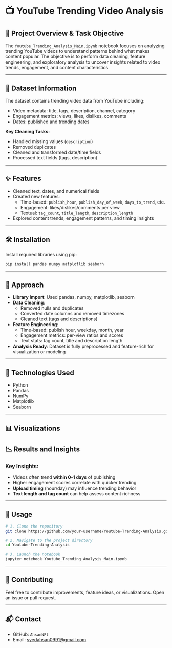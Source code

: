
# 📺 YouTube Trending Video Analysis

## 📌 Project Overview & Task Objective

The `Youtube_Trending_Analysis_Main.ipynb` notebook focuses on analyzing trending YouTube videos to understand patterns behind what makes content popular. The objective is to perform data cleaning, feature engineering, and exploratory analysis to uncover insights related to video trends, engagement, and content characteristics.

---

## 📂 Dataset Information

The dataset contains trending video data from YouTube including:
- Video metadata: title, tags, description, channel, category
- Engagement metrics: views, likes, dislikes, comments
- Dates: published and trending dates

**Key Cleaning Tasks:**
- Handled missing values (`description`)
- Removed duplicates
- Cleaned and transformed date/time fields
- Processed text fields (tags, description)

---

## ✨ Features

- Cleaned text, dates, and numerical fields
- Created new features:
  - Time-based: `publish_hour`, `publish_day_of_week`, `days_to_trend`, etc.
  - Engagement: likes/dislikes/comments per view
  - Textual: `tag_count`, `title_length`, `description_length`
- Explored content trends, engagement patterns, and timing insights

---

## 🛠️ Installation

Install required libraries using pip:

```bash
pip install pandas numpy matplotlib seaborn
```

---

## 🚀 Approach

- **Library Import**: Used pandas, numpy, matplotlib, seaborn
- **Data Cleaning**:
  - Removed nulls and duplicates
  - Converted date columns and removed timezones
  - Cleaned text (tags and descriptions)
- **Feature Engineering**:
  - Time-based: publish hour, weekday, month, year
  - Engagement metrics: per-view ratios and scores
  - Text stats: tag count, title and description length
- **Analysis Ready**: Dataset is fully preprocessed and feature-rich for visualization or modeling

---

## 🧰 Technologies Used

- Python  
- Pandas  
- NumPy  
- Matplotlib  
- Seaborn  

---

## 📊 Visualizations


## 📉 Results and Insights

### Key Insights:
- Videos often trend **within 0–1 days** of publishing
- Higher engagement scores correlate with quicker trending
- **Upload timing** (hour/day) may influence trending behavior
- **Text length and tag count** can help assess content richness

---

## 🧪 Usage

```bash
# 1. Clone the repository
git clone https://github.com/your-username/Youtube-Trending-Analysis.git

# 2. Navigate to the project directory
cd Youtube-Trending-Analysis

# 3. Launch the notebook
jupyter notebook Youtube_Trending_Analysis_Main.ipynb
```

---

## 🤝 Contributing

Feel free to contribute improvements, feature ideas, or visualizations. Open an issue or pull request.

---

## 📬 Contact

- GitHub: `AhsanNFt`
- Email: syedahsan0991@gmail.com
